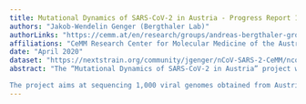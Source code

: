 ```yaml
---
title: Mutational Dynamics of SARS-CoV-2 in Austria - Progress Report 1
authors: "Jakob-Wendelin Genger (Bergthaler Lab)"
authorLinks: "https://cemm.at/en/research/groups/andreas-bergthaler-group/"
affiliations: "CeMM Research Center for Molecular Medicine of the Austrian Academy of Sciences"
date: "April 2020"
dataset: "https://nextstrain.org/community/jgenger/nCoV-SARS-2-CeMM/ncov?d=tree"
abstract: "The “Mutational Dynamics of SARS-CoV-2 in Austria” project was launched on 27 March 2020 by CeMM, the Research Center for Molecular Medicine of the Austrian Academy of Sciences, in close collaboration with the Medical University of Vienna. 

The project aims at sequencing 1,000 viral genomes obtained from Austrian patient-derived samples, in order to learn more about the molecular understanding of the COVID-19 pandemic and the causative pathogen. The project results will integrate Austrian viral genome data into a global map of SARS-CoV-2 mutations, which will help decipher the mutational dynamics underlying the COVID-19 pandemic."
---
```



